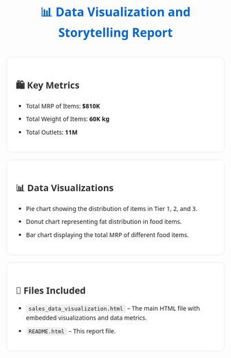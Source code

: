 <h1 style="font-family: 'Segoe UI', Tahoma, Geneva, Verdana, sans-serif; color: #0066cc; padding: 20px 0; text-align: center;">
  📊 Data Visualization and Storytelling Report
</h1>

<div style="background: #ffffff; padding: 20px; margin-top: 20px; border-radius: 8px; box-shadow: 0 0 5px rgba(0,0,0,0.1); max-width: 800px; margin-left: auto; margin-right: auto;">
  <h2 style="font-family: 'Segoe UI', Tahoma, Geneva, Verdana, sans-serif; color: #333;">
    🛍️ Key Metrics
  </h2>
  <ul style="font-family: 'Segoe UI', Tahoma, Geneva, Verdana, sans-serif; line-height: 1.6;">
    <li style="margin: 8px 0;">Total MRP of Items: <strong>$810K</strong></li>
    <li style="margin: 8px 0;">Total Weight of Items: <strong>60K kg</strong></li>
    <li style="margin: 8px 0;">Total Outlets: <strong>11M</strong></li>
  </ul>
</div>

<div style="background: #ffffff; padding: 20px; margin-top: 20px; border-radius: 8px; box-shadow: 0 0 5px rgba(0,0,0,0.1); max-width: 800px; margin-left: auto; margin-right: auto;">
  <h2 style="font-family: 'Segoe UI', Tahoma, Geneva, Verdana, sans-serif; color: #333;">
    📊 Data Visualizations
  </h2>
  <ul style="font-family: 'Segoe UI', Tahoma, Geneva, Verdana, sans-serif; line-height: 1.6;">
    <li style="margin: 8px 0;">Pie chart showing the distribution of items in Tier 1, 2, and 3.</li>
    <li style="margin: 8px 0;">Donut chart representing fat distribution in food items.</li>
    <li style="margin: 8px 0;">Bar chart displaying the total MRP of different food items.</li>
  </ul>
</div>

<div style="background: #ffffff; padding: 20px; margin-top: 20px; border-radius: 8px; box-shadow: 0 0 5px rgba(0,0,0,0.1); max-width: 800px; margin-left: auto; margin-right: auto;">
  <h2 style="font-family: 'Segoe UI', Tahoma, Geneva, Verdana, sans-serif; color: #333;">
    📁 Files Included
  </h2>
  <ul style="font-family: 'Segoe UI', Tahoma, Geneva, Verdana, sans-serif; line-height: 1.6;">
    <li style="margin: 8px 0;"><code style="background: #eee; padding: 2px 6px; border-radius: 4px; font-size: 0.9em;">sales_data_visualization.html</code> – The main HTML file with embedded visualizations and data metrics.</li>
    <li style="margin: 8px 0;"><code style="background: #eee; padding: 2px 6px; border-radius: 4px; font-size: 0.9em;">README.html</code> – This report file.</li>
  </ul>
</div>
